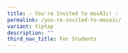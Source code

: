```yaml
---
title: 🎶 You're Invited to mosAIc! 🎶
permalink: /you-re-invited-to-mosaic/
variant: tiptap
description: ""
third_nav_title: For Students
---
```

